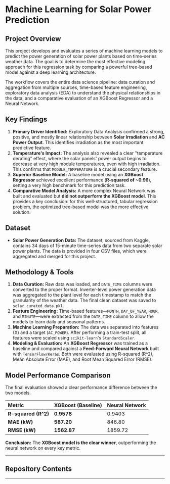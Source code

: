 # Machine Learning for Solar Power Prediction

## Project Overview

This project develops and evaluates a series of machine learning models to predict the power generation of solar power plants based on time-series weather data. The goal is to determine the most effective modeling approach for this regression task by comparing a powerful tree-based model against a deep learning architecture.

The workflow covers the entire data science pipeline: data curation and aggregation from multiple sources, time-based feature engineering, exploratory data analysis (EDA) to understand the physical relationships in the data, and a comparative evaluation of an XGBoost Regressor and a Neural Network.

## Key Findings

1.  **Primary Driver Identified:** Exploratory Data Analysis confirmed a strong, positive, and mostly linear relationship between **Solar Irradiation** and **AC Power Output**. This identifies irradiation as the most important predictive feature.
2.  **Temperature's Impact:** The analysis also revealed a clear "temperature derating" effect, where the solar panels' power output begins to decrease at very high module temperatures, even with high irradiation. This confirms that `MODULE_TEMPERATURE` is a crucial secondary feature.
3.  **Superior Baseline Model:** A baseline model using an **XGBoost Regressor** achieved excellent performance (**R-squared of ~0.96**), setting a very high benchmark for this prediction task.
4.  **Comparative Model Analysis:** A more complex Neural Network was built and evaluated but **did not outperform the XGBoost model**. This provides a key conclusion: for this well-structured, tabular regression problem, the optimized tree-based model was the more effective solution.

## Dataset

* **Solar Power Generation Data:** The dataset, sourced from Kaggle, contains 34 days of 15-minute time-series data from two separate solar power plants. The data is provided in four CSV files, which were aggregated and merged for this project.

## Methodology & Tools

1.  **Data Curation:** Raw data was loaded, and `DATE_TIME` columns were converted to the proper format. Inverter-level power generation data was aggregated to the plant level for each timestamp to match the granularity of the weather data. The final clean dataset was saved to `solar_curated_data.pkl`.
2.  **Feature Engineering:** Time-based features—`MONTH`, `DAY_OF_YEAR`, `HOUR`, and `MINUTE`—were extracted from the `DATE_TIME` column to allow the models to learn daily and seasonal patterns.
3.  **Machine Learning Preparation:** The data was separated into features (X) and a target (`AC_POWER`). After performing a train-test split, all features were scaled using `scikit-learn`'s `StandardScaler`.
4.  **Modeling & Evaluation:** An **XGBoost Regressor** was trained as a baseline and compared against a **Feed-Forward Neural Network** built with `TensorFlow/Keras`. Both were evaluated using R-squared (<span class="math-inline">R^2</span>), Mean Absolute Error (MAE), and Root Mean Squared Error (RMSE).

## Model Performance Comparison

The final evaluation showed a clear performance difference between the two models.

| Metric | XGBoost (Baseline) | Neural Network |
| :--- | :--- | :--- |
| **R-squared (<span class="math-inline">R^2</span>)** | **0.9578** | 0.9403 |
| **MAE (kW)** | **587.20** | 846.80 |
| **RMSE (kW)** | **1562.87**| 1859.72 |

**Conclusion:** The **XGBoost model is the clear winner**, outperforming the neural network on every key metric.

---

## Repository Contents

* **

